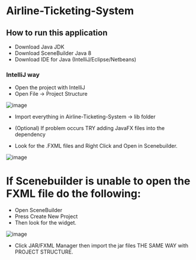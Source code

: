 # Airline-Ticketing-System

## How to run this application
- Download Java JDK
- Download SceneBuilder Java 8
- Download IDE for Java (IntelliJ/Eclipse/Netbeans)

### IntelliJ way
- Open the project with IntelliJ
- Open File -> Project Structure
  
![image](https://github.com/Genrei123/Airline-Ticketing-System/assets/109770981/5e2c56ef-40b3-4439-8f88-a9068f29ebe7)

- Import everything in Airline-Ticketing-System -> lib folder
- (Optional) If problem occurs TRY adding JavaFX files into the dependency

- Look for the .FXML files and Right Click and Open in Scenebuilder.
  
![image](https://github.com/Genrei123/Airline-Ticketing-System/assets/109770981/7d4e97d1-8240-481a-b88b-b3a67b99619d)

# If Scenebuilder is unable to open the FXML file do the following:
- Open SceneBuilder
- Press Create New Project
- Then look for the widget.
  
![image](https://github.com/Genrei123/Airline-Ticketing-System/assets/109770981/3a0b4856-fb43-47da-a6d3-69717753ff46)

- Click JAR/FXML Manager then import the jar files THE SAME WAY with PROJECT STRUCTURE.




